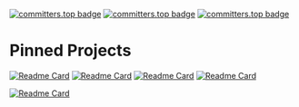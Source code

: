 [![committers.top badge](https://user-badge.committers.top/romania/vycdev.svg)](https://user-badge.committers.top/romania/vycdev)
[![committers.top badge](https://user-badge.committers.top/romania_public/vycdev.svg)](https://user-badge.committers.top/romania_public/vycdev)
[![committers.top badge](https://user-badge.committers.top/romania_private/vycdev.svg)](https://user-badge.committers.top/romania_private/vycdev)


# Pinned Projects

[![Readme Card](https://github-readme-stats.vercel.app/api/pin/?username=vycdev&description_lines_count=1&repo=infinity-tic-tac-toe&theme=transparent&show_owner=true)](https://github.com/vycdev/infinity-tic-tac-toe)
[![Readme Card](https://github-readme-stats.vercel.app/api/pin/?username=prescientmoon&description_lines_count=1&repo=doffycup&theme=transparent&show_owner=true)](https://github.com/prescientmoon/doffycup)
[![Readme Card](https://github-readme-stats.vercel.app/api/pin/?username=CCodeCommunity&description_lines_count=1&repo=Codify&theme=transparent&show_owner=true)](https://github.com/CCodeCommunity/Codify)
[![Readme Card](https://github-readme-stats.vercel.app/api/pin/?username=vycdev&description_lines_count=1&repo=cequel-interpreter-lib&theme=transparent&show_owner=true)](https://github.com/vycdev/cequel-interpreter-lib)

[![Readme Card](https://github-readme-stats.vercel.app/api/pin/?username=vycdev&repo=vscode-todo-plus-two&description_lines_count=1&theme=transparent&show_owner=true)](https://github.com/vycdev/vscode-todo-plus-two)
